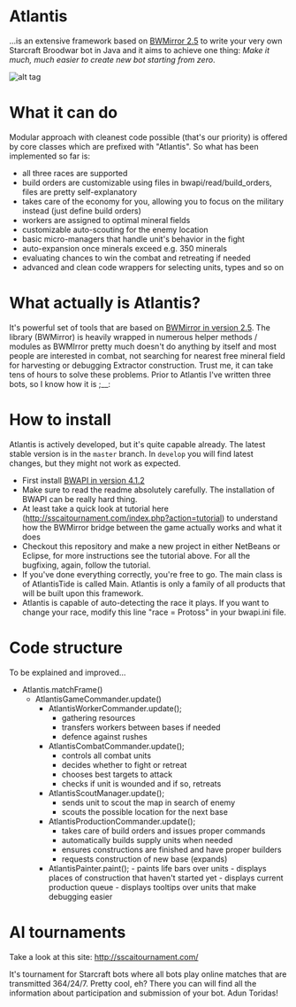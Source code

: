 # Atlantis
...is an extensive framework based on [BWMirror 2.5](https://github.com/vjurenka/BWMirror) to write your very own Starcraft Broodwar bot in Java and it aims to achieve one thing:
*Make it much, much easier to create new bot starting from zero*.

![alt tag](http://s15.postimg.org/mnsu7qnt7/Atlantis_Tide.png)

# What it can do
Modular approach with cleanest code possible (that's our priority) is offered by core classes which are prefixed with "Atlantis". So what has been implemented so far is:
- all three races are supported
- build orders are customizable using files in bwapi/read/build_orders, files are pretty self-explanatory
- takes care of the economy for you, allowing you to focus on the military instead (just define build orders)
- workers are assigned to optimal mineral fields
- customizable auto-scouting for the enemy location
- basic micro-managers that handle unit's behavior in the fight
- auto-expansion once minerals exceed e.g. 350 minerals
- evaluating chances to win the combat and retreating if needed
- advanced and clean code wrappers for selecting units, types and so on

# What actually is Atlantis?
It's powerful set of tools that are based on [BWMirror in version 2.5](https://github.com/vjurenka/BWMirror). The library (BWMirror) is heavily wrapped in numerous helper methods / modules as BWMIrror pretty much doesn't do anything by itself and most people are interested in combat, not searching for nearest free mineral field for harvesting or debugging Extractor construction. Trust me, it can take tens of hours to solve these problems. Prior to Atlantis I've written three bots, so I know how it is ;__:

# How to install
Atlantis is actively developed, but it's quite capable already. The latest stable version is in the `master` branch. In `develop` you will find latest changes, but they might not work as expected.

* First install [BWAPI in version 4.1.2](https://github.com/bwapi/bwapi/releases/download/v4.1.2/BWAPI_412_Setup.exe)
* Make sure to read the readme absolutely carefully. The installation of BWAPI can be really hard thing.
* At least take a quick look at tutorial here (http://sscaitournament.com/index.php?action=tutorial) to understand how the BWMirror bridge between the game actually works and what it does
* Checkout this repository and make a new project in either NetBeans or Eclipse, for more instructions see the tutorial above. For all the bugfixing, again, follow the tutorial.
* If you've done everything correctly, you're free to go. The main class is of AtlantisTide is called Main. Atlantis is only a family of all products that will be built upon this framework.
* Atlantis is capable of auto-detecting the race it plays. If you want to change your race, modify this line "race = Protoss" in your bwapi.ini file.

# Code structure
To be explained and improved...
  * Atlantis.matchFrame()
    * AtlantisGameCommander.update()
	  * AtlantisWorkerCommander.update();
	  	- gathering resources
	  	- transfers workers between bases if needed
	  	- defence against rushes
	  * AtlantisCombatCommander.update();
	  	- controls all combat units
	  	- decides whether to fight or retreat
	  	- chooses best targets to attack
	  	- checks if unit is wounded and if so, retreats
	  * AtlantisScoutManager.update();
	  	- sends unit to scout the map in search of enemy
	  	- scouts the possible location for the next base
	  * AtlantisProductionCommander.update();
	  	- takes care of build orders and issues proper commands
	  	- automatically builds supply units when needed 
	  	- ensures constructions are finished and have proper builders
	  	- requests construction of new base (expands)
	  * AtlantisPainter.paint();
    		- paints life bars over units
    		- displays places of construction that haven't started yet
    		- displays current production queue
    		- displays tooltips over units that make debugging easier

# AI tournaments
Take a look at this site: http://sscaitournament.com/

It's tournament for Starcraft bots where all bots play online matches that are transmitted 364/24/7. Pretty cool, eh?
There you can will find all the information about participation and submission of your bot. 
Adun Toridas!
